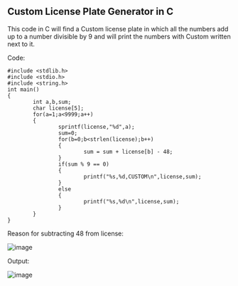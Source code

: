 
## Custom License Plate Generator in C

This code in C will find a Custom license plate in which all the numbers add up to a number divisible by 9 and will print the numbers with Custom written next to it.

Code:

```
#include <stdlib.h>
#include <stdio.h>
#include <string.h>
int main()
{
        int a,b,sum;
        char license[5];
        for(a=1;a<9999;a++)
        {
                sprintf(license,"%d",a);
                sum=0;
                for(b=0;b<strlen(license);b++)
                {
                        sum = sum + license[b] - 48;
                }
                if(sum % 9 == 0)
                {
                        printf("%s,%d,CUSTOM\n",license,sum);
                }
                else
                {
                        printf("%s,%d\n",license,sum);
                }
        }
}
```


Reason for subtracting 48 from license:


![image](https://user-images.githubusercontent.com/124895858/221584387-8f0af200-0114-42f1-ae4c-eb03d4423a52.png)



Output:

![image](https://user-images.githubusercontent.com/124895858/221580596-6f35f71f-cc1d-42c2-bd90-3a71973b6093.png)
